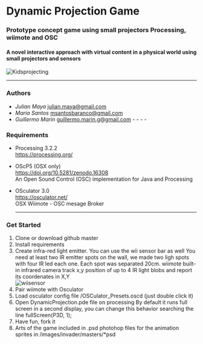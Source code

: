 # Dynamic Projection Game
### Prototype concept game using small projectors Processing, wiimote and OSC
#### A novel interactive approach with virtual content in a physical world using small projectors and sensors
![Kidsprojecting](https://github.com/mayait/Dynamic-Projection-Game-Processing/blob/master/images/readme/childs_projecting.png)
- - - -

###  Authors

* _Julian Maya_ julian.maya@gmail.com
* _Maria Santos_ msantosbaranco@gmail.com 
* _Guillermo Marin_ guillermo.marin.g@gmail.com  - - - -  
###  Requirements

* Processing 3.2.2 		
  https://processing.org/	
  			
* OScP5 (OSX only) 				
  https://doi.org/10.5281/zenodo.16308		
  An Open Sound Control (OSC) implementation for Java and Processing
  
* OSculator 3.0			
  https://osculator.net/						
  OSX Wiimote - OSC mesage Broker
  - - - -  
###  Get Started

1. Clone or download github master
2. Install requirements
3. Create infra-red light emitter. You can use the wii sensor bar as well
  You need at least two IR emitter spots on the wall, we made two ligh spots with four IR led each one. Each spot was separated 20cm.
  wiimote built-in infrared camera track x,y position of up to 4 IR light blobs and report its coordenates in X,Y  
  ![wiisensor](https://github.com/mayait/Dynamic-Projection-Game-Processing/blob/master/images/readme/wiisensor.png)
4. Pair wiimote with Osculator
5. Load osculator config file /OSCulator_Presets.oscd (just double click it)
6. Open DynamicProjection.pde file on processing
	By default it runs full screen in a second display, you can change this behavior searching the line fullScreen(P3D, 1);
7. Have fun, fork it
8. Arts of the game included in .psd photohop files for the animation sprites in /images/invader/masters/*psd
